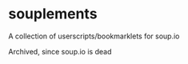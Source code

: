 # souplements
A collection of userscripts/bookmarklets for soup.io

Archived, since soup.io is dead
